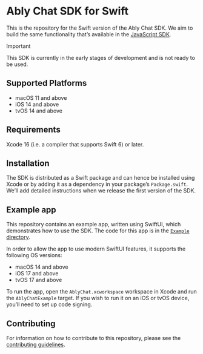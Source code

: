 # Ably Chat SDK for Swift

This is the repository for the Swift version of the Ably Chat SDK. We aim to build the same functionality that’s available in the [JavaScript SDK](https://github.com/ably/ably-chat-js).

> [!IMPORTANT]
> This SDK is currently in the early stages of development and is not ready to be used.

## Supported Platforms

- macOS 11 and above
- iOS 14 and above
- tvOS 14 and above

## Requirements

Xcode 16 (i.e. a compiler that supports Swift 6) or later.

## Installation

The SDK is distributed as a Swift package and can hence be installed using Xcode or by adding it as a dependency in your package’s `Package.swift`. We’ll add detailed instructions when we release the first version of the SDK.

## Example app

This repository contains an example app, written using SwiftUI, which demonstrates how to use the SDK. The code for this app is in the [`Example` directory](Example).

In order to allow the app to use modern SwiftUI features, it supports the following OS versions:

- macOS 14 and above
- iOS 17 and above
- tvOS 17 and above

To run the app, open the `AblyChat.xcworkspace` workspace in Xcode and run the `AblyChatExample` target. If you wish to run it on an iOS or tvOS device, you’ll need to set up code signing.

## Contributing

For information on how to contribute to this repository, please see the [contributing guidelines](CONTRIBUTING.md).
